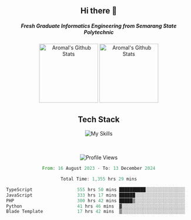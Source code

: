 <div align="center">
  <h2>Hi there 👋</h2>

  <h5>Fresh Graduate Informatics Engineering from Semarang State Polytechnic</h5>

  <img
    height="160"
    alt="Aromal's Github Stats"
    src="https://github-readme-stats.vercel.app/api?username=dafariski77&show_icons=true&theme=tokyonight&count_private=true"
  />
  <img
    alt="Aromal's Github Stats"
    height="160"
    src="https://github-readme-stats.vercel.app/api/top-langs/?username=dafariski77&layout=compact&theme=tokyonight"
  />

  <h2>Tech Stack</h2>
  
![My Skills](https://simpleskill.icons.workers.dev/svg?i=typescript,next.js,react,tailwindcss,shadcnui,reactquery,prisma,socketdotio,zod)

  <br /><br />
  <img src="https://komarev.com/ghpvc/?username=dafariski77&abbreviated=true" alt="Profile Views">
    
  <!--START_SECTION:waka-->

```rust
From: 16 August 2023 - To: 13 December 2024

Total Time: 1,355 hrs 29 mins

TypeScript                 555 hrs 50 mins ██████████░░░░░░░░░░░░░░░   40.55 %
JavaScript                 333 hrs 17 mins ██████░░░░░░░░░░░░░░░░░░░   24.31 %
PHP                        300 hrs 42 mins █████▒░░░░░░░░░░░░░░░░░░░   21.94 %
Python                     41 hrs 46 mins  ▓░░░░░░░░░░░░░░░░░░░░░░░░   03.05 %
Blade Template             17 hrs 42 mins  ▒░░░░░░░░░░░░░░░░░░░░░░░░   01.29 %
```

<!--END_SECTION:waka-->
</div>
